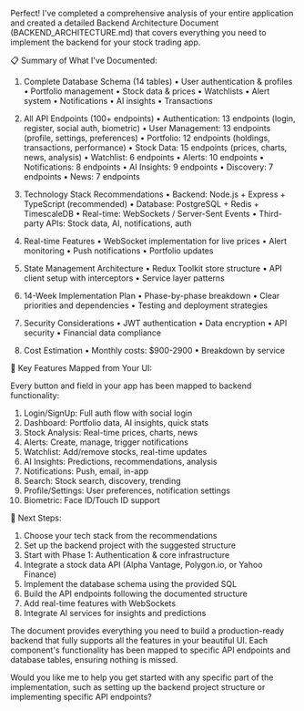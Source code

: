 Perfect! I've completed a comprehensive analysis of your entire application and created a detailed Backend Architecture Document (BACKEND_ARCHITECTURE.md) that covers everything you need to implement the backend for your stock trading app.

📋 Summary of What I've Documented:

1. Complete Database Schema (14 tables)
•  User authentication & profiles
•  Portfolio management
•  Stock data & prices
•  Watchlists
•  Alert system
•  Notifications
•  AI insights
•  Transactions

2. All API Endpoints (100+ endpoints)
•  Authentication: 13 endpoints (login, register, social auth, biometric)
•  User Management: 13 endpoints (profile, settings, preferences)
•  Portfolio: 12 endpoints (holdings, transactions, performance)
•  Stock Data: 15 endpoints (prices, charts, news, analysis)
•  Watchlist: 6 endpoints
•  Alerts: 10 endpoints
•  Notifications: 8 endpoints
•  AI Insights: 9 endpoints
•  Discovery: 7 endpoints
•  News: 7 endpoints

3. Technology Stack Recommendations
•  Backend: Node.js + Express + TypeScript (recommended)
•  Database: PostgreSQL + Redis + TimescaleDB
•  Real-time: WebSockets / Server-Sent Events
•  Third-party APIs: Stock data, AI, notifications, auth

4. Real-time Features
•  WebSocket implementation for live prices
•  Alert monitoring
•  Push notifications
•  Portfolio updates

5. State Management Architecture
•  Redux Toolkit store structure
•  API client setup with interceptors
•  Service layer patterns

6. 14-Week Implementation Plan
•  Phase-by-phase breakdown
•  Clear priorities and dependencies
•  Testing and deployment strategies

7. Security Considerations
•  JWT authentication
•  Data encryption
•  API security
•  Financial data compliance

8. Cost Estimation
•  Monthly costs: $900-2900
•  Breakdown by service

🎯 Key Features Mapped from Your UI:

Every button and field in your app has been mapped to backend functionality:

1. Login/SignUp: Full auth flow with social login
2. Dashboard: Portfolio data, AI insights, quick stats
3. Stock Analysis: Real-time prices, charts, news
4. Alerts: Create, manage, trigger notifications
5. Watchlist: Add/remove stocks, real-time updates
6. AI Insights: Predictions, recommendations, analysis
7. Notifications: Push, email, in-app
8. Search: Stock search, discovery, trending
9. Profile/Settings: User preferences, notification settings
10. Biometric: Face ID/Touch ID support

🚀 Next Steps:

1. Choose your tech stack from the recommendations
2. Set up the backend project with the suggested structure
3. Start with Phase 1: Authentication & core infrastructure
4. Integrate a stock data API (Alpha Vantage, Polygon.io, or Yahoo Finance)
5. Implement the database schema using the provided SQL
6. Build the API endpoints following the documented structure
7. Add real-time features with WebSockets
8. Integrate AI services for insights and predictions

The document provides everything you need to build a production-ready backend that fully supports all the features in your beautiful UI. Each component's functionality has been mapped to specific API endpoints and database tables, ensuring nothing is missed.

Would you like me to help you get started with any specific part of the implementation, such as setting up the backend project structure or implementing specific API endpoints?